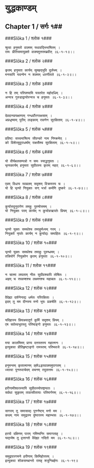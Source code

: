 युद्धकाण्डम्
===============================


## Chapter 1  / सर्गः १##


###Slōka 1 / श्लोक १###


    श्रुत्वा हनुमतो वाक्यम् यथावद्भिभाषितम् ।
    रामः प्रीतिसमायुक्तो वाक्यमुत्तरमब्रवीत् ॥६-१-१॥।।


###Slōka 2 / श्लोक २###


    कृतम् हनुमता कार्यम् सुमहद्भुवि दुर्लभम् ।
    मनसापि यदन्येन न शक्यम् धरणीतले ॥६-१-२॥।।


###Slōka 3 / श्लोक ३###


    न हि तम् परिपश्यामि यस्तरेत महोदधिम् ।
    अन्यत्र गुरुडाद्वायोरन्यत्र च हनूमतः ॥६-१-३॥।।


###Slōka 4 / श्लोक ४###


    देवदानवयक्षाणाम् गन्धर्वोरगरक्षसाम् ।
    अप्रधृष्याम् पुरीम् लङ्काम् रावणेन सुरक्षिताम् ॥६-१-४॥।।


###Slōka 5 / श्लोक ५###


    प्रविष्टः सत्त्वमाश्रित्य जीवन्को नाम निष्क्रमेत् ।
    को विशेत्सुदुराधर्षाम् राक्षसैश्च सुरक्षिताम् ॥६-१-५॥।।


###Slōka 6 / श्लोक ६###


    यो वीर्यबलसम्पन्नो न समः स्याद्धनूमतः ।
    भृत्यकार्यम् हनुमता सुग्रीवस्य कृतम् महत् ॥६-१-६॥।।


###Slōka 7 / श्लोक ७###


    एवम् विधाय स्वबलम् सदृशम् विक्रमस्य च ।
    यो हि भृत्यो नियुक्तः सन् भर्त्रा कर्मणि दुष्करे ॥६-१-७॥।।


###Slōka 8 / श्लोक ८###


    कुर्यात्तदुनुरागेण तमहुः पुरुषोत्तमम् ।
    यो नियुक्तः परम् कार्यम् न कुर्यान्नऋपतेः प्रियम् ॥६-१-८॥।।


###Slōka 9 / श्लोक ९###


    भृत्यो युक्तः समर्थश्च तमाहुर्मध्यम् नरम् ।
    नियुक्तो नृपतेः कार्यम् न कुर्याद्यः समाहितः ॥६-१-९॥।।


###Slōka 10 / श्लोक १०###


    भृत्यो युक्तः समर्थश्च तमाहुः पुरुष्धमम् ।
    तन्नियोगे नियुक्तेन कृतम् हनूमता ॥६-१-१०॥।।


###Slōka 11 / श्लोक ११###


    न चात्मा लघताम् नीतः सुग्रीवश्चापि तोषितः ।
    अहम् च रघवम्शश्च लक्ष्मणश्च महाबलः ॥६-१-११॥।।


###Slōka 12 / श्लोक १२###


    वैदेह्या दर्शनेनाद्य धर्मतः परिरक्षिताः ।
    इदम् तु मम दीनस्य मनो भूयः प्रकर्षति ॥६-१-१२॥।।


###Slōka 13 / श्लोक १३###


    यदिहास्य प्रियाक्ष्यातुर्न कुर्मि सदृशम् प्रियम् ।
    एष सर्वस्वभूतस्तु परिष्वङ्गो हनुमतः ॥६-१-१३॥।।


###Slōka 14 / श्लोक १४###


    मया कालमिमम् प्राप्य दत्तस्तस्य महात्मनः ।
    इत्युक्त्वा प्रीतिहृष्टाङ्गो रामस्तम् परिष्स्वजे ॥६-१-१४॥।।


###Slōka 15 / श्लोक १५###


    हनुमन्तम् कृतात्मानम् क्R६इतवाक्यमुपागतम् ।
    ध्यात्वा पुनरुवाचेदम् वचनम् रघुसत्तमः ॥६-१-१५॥।।


###Slōka 16 / श्लोक १६###


    हरीनामीश्वरस्यापि सुग्रीवस्योपशृण्वतः ।
    सर्वथा सुकृतम् तावत्सीतायाः परिमार्गणम् ॥६-१-१६॥।।


###Slōka 17 / श्लोक १७###


    सागरम् तु समासाद्य पुनर्नष्टम् मनो मम ।
    कथम् नाम समुद्रस्य दुष्पारस्य महाम्भसः ॥६-१-१७॥।।


###Slōka 18 / श्लोक १८###


    हरयो दक्षिणम् पारम् गमिष्यन्ति समागताह् ।
    यद्यप्येष तु वृत्तान्तो वैदेह्या गदितो मम ॥६-१-१८॥।।


###Slōka 19 / श्लोक १९###


    समुद्रपारगमने हरीणाम् किमिहोत्तरम् ।
    इत्युक्त्वा शोकसम्भ्रान्तो रामह् शत्रुनिबर्हणः ॥६-१-१९॥


